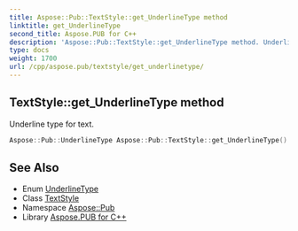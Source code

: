 ```yaml
---
title: Aspose::Pub::TextStyle::get_UnderlineType method
linktitle: get_UnderlineType
second_title: Aspose.PUB for C++
description: 'Aspose::Pub::TextStyle::get_UnderlineType method. Underline type for text in C++.'
type: docs
weight: 1700
url: /cpp/aspose.pub/textstyle/get_underlinetype/
---
```

## TextStyle::get_UnderlineType method


Underline type for text.

```cpp
Aspose::Pub::UnderlineType Aspose::Pub::TextStyle::get_UnderlineType() const
```

## See Also

* Enum [UnderlineType](../../underlinetype/)
* Class [TextStyle](../)
* Namespace [Aspose::Pub](../../)
* Library [Aspose.PUB for C++](../../../)
